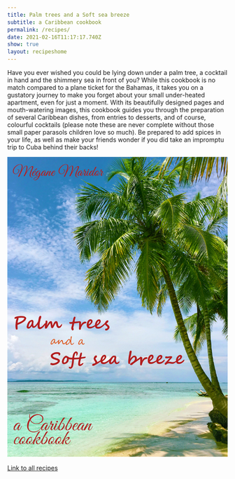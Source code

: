 ```yaml
---
title: Palm trees and a Soft sea breeze
subtitle: a Caribbean cookbook
permalink: /recipes/
date: 2021-02-16T11:17:17.740Z
show: true
layout: recipeshome
---
```

Have you ever wished you could be lying down under a palm tree, a cocktail in hand and the shimmery sea in front of you? While this cookbook is no match compared to a plane ticket for the Bahamas, it takes you on a gustatory journey to make you forget about your small under-heated apartment, even for just a moment. With its beautifully designed pages and mouth-watering images, this cookbook guides you through the preparation of several Caribbean dishes, from entries to desserts, and of course, colourful cocktails (please note these are never complete without those small paper parasols children love so much). Be prepared to add spices in your life, as well as make your friends wonder if you did take an impromptu trip to Cuba behind their backs!

![palm tree on a beach, author name 'Mégane Maridor' on top left corner, title 'Palm trees and a Soft sea breeze in middle and sub title 'a Caribbean cookbook' in bottom left corner (all written in red)](../uploads/cover.jpg "Palm trees and a Soft sea breeze book cover")

[Link to all recipes](https://emerald-quill.netlify.app/allrecipes/)